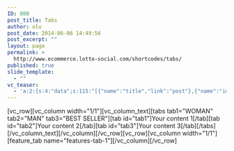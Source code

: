 ```yaml
---
ID: 800
post_title: Tabs
author: olu
post_date: 2014-06-06 14:49:56
post_excerpt: ""
layout: page
permalink: >
  http://www.ecommerce.lotto-social.com/shortcodes/tabs/
published: true
slide_template:
  - ""
vc_teaser:
  - 'a:2:{s:4:"data";s:115:"[{"name":"title","link":"post"},{"name":"image","image":"featured","link":"none"},{"name":"text","mode":"excerpt"}]";s:7:"bgcolor";s:0:"";}'
---
```

[vc_row][vc_column width="1/1"][vc_column_text][tabs tab1="WOMAN" tab2="MAN" tab3="BEST SELLER"][tab id="tab1"]Your content 1[/tab][tab id="tab2"]Your content 2[/tab][tab id="tab3"]Your content 3[/tab][/tabs][/vc_column_text][/vc_column][/vc_row][vc_row][vc_column width="1/1"][feature_tab name="features-tab-1"][/vc_column][/vc_row]